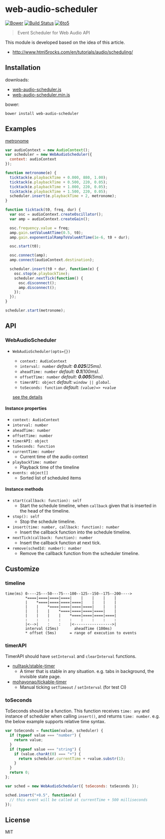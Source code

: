 # web-audio-scheduler
[![Bower](https://img.shields.io/bower/v/web-audio-scheduler.svg?style=flat)](https://github.com/mohayonao/web-audio-scheduler)
[![Build Status](http://img.shields.io/travis/mohayonao/web-audio-scheduler.svg?style=flat)](https://travis-ci.org/mohayonao/web-audio-scheduler)
[![6to5](http://img.shields.io/badge/module-6to5-yellow.svg?style=flat)](https://6to5.org/)

> Event Scheduler for Web Audio API

This module is developed based on the idea of this article.

 - http://www.html5rocks.com/en/tutorials/audio/scheduling/

## Installation

downloads:

- [web-audio-scheduler.js](https://raw.githubusercontent.com/mohayonao/web-audio-scheduler/master/build/web-audio-scheduler.js)
- [web-audio-scheduler.min.js](https://raw.githubusercontent.com/mohayonao/web-audio-scheduler/master/build/web-audio-scheduler.min.js)

bower:

```
bower install web-audio-scheduler
```

## Examples

[metronome](http://mohayonao.github.io/web-audio-scheduler/)

```javascript
var audioContext = new AudioContext();
var scheduler = new WebAudioScheduler({
  context: audioContext
});

function metronome(e) {
  ticktack(e.playbackTime + 0.000, 880, 1.00);
  ticktack(e.playbackTime + 0.500, 220, 0.05);
  ticktack(e.playbackTime + 1.000, 220, 0.05);
  ticktack(e.playbackTime + 1.500, 220, 0.05);
  scheduler.insert(e.playbackTime + 2, metronome);
}

function ticktack(t0, freq, dur) {
  var osc = audioContext.createOscillator();
  var amp = audioContext.createGain();

  osc.frequency.value = freq;
  amp.gain.setValueAtTime(0.5, t0);
  amp.gain.exponentialRampToValueAtTime(1e-6, t0 + dur);

  osc.start(t0);

  osc.connect(amp);
  amp.connect(audioContext.destination);

  scheduler.insert(t0 + dur, function(e) {
    osc.stop(e.playbackTime);
    scheduler.nextTick(function() {
      osc.disconnect();
      amp.disconnect();
    });
  });
}

scheduler.start(metronome);
```

## API
### WebAudioScheduler
- `WebAudioScheduler(opts={})`
  - `context: AudioContext`
  - `interval: number` _default: **0.025**(25ms)._
  - `aheadTime: number` _default: **0.1**(100ms)._
  - `offsetTime: number` _default: **0.005**(5ms)._
  - `timerAPI: object` _default: `window || global`._
  - `toSeconds: function` _default: `(value)=> +value`_

  [see the details](#customize)

#### Instance properties
- `context: AudioContext`
- `interval: number`
- `aheadTime: number`
- `offsetTime: number`
- `timerAPI: object`
- `toSeconds: function`
- `currentTime: number`
  - Current time of the audio context
- `playbackTime: number`
  - Playback time of the timeline
- `events: object[]`
  - Sorted list of scheduled items

#### Instance methods
- `start(callback: function): self`
  - Start the schedule timeline, when `callback` given that is inserted in the head of the timeline.
- `stop(): self`
  - Stop the schedule timeline.
- `insert(time: number, callback: function): number`
  - Insert the callback function into the schedule timeline.
- `nextTick(callback: function): number`
  - Insert the callback function at next tick.
- `remove(schedId: number): number`
  - Remove the callback function from the scheduler timeline.

## Customize

### timeline

```
time(ms) 0----25---50---75---100--125--150--175--200---->
         *====|====|====|====|    |    |    |    |
         |    *====|====|====|====|    |    |    |
         |    |    *====|====|====|====|    |    |
         |    |    |    *====|====|====|====|    |
         |    |    |    |    *====|====|====|====|
         :    :    :    :    :    :    :    :    :
         |<-->|    :    :    |<----------------->|
         interval (25ms)       aheadTime (100ms)
         * offset (5ms)      = range of execution to events
```

### timerAPI

TimerAPI should have `setInterval` and `clearInterval` functions.

- [nulltask/stable-timer](https://github.com/nulltask/stable-timer)
  - A timer that is stable in any situation. e.g. tabs in background, the invisible state page.
- [mohayonao/tickable-timer](https://github.com/mohayonao/tickable-timer)
  - Manual ticking `setTimeout` / `setInterval` (for test CI)

### toSeconds

ToSeconds should be a function. This function receives `time: any` and instance of scheduler when calling `insert()`, and returns `time: number`. e.g. the below example supports relative time syntax.

```javascript
var toSeconds = function(value, scheduler) {
  if (typeof value === "number") {
    return value;
  }
  if (typeof value === "string") {
    if (value.charAt(0) === "+") {
      return scheduler.currentTime + +value.substr(1);
    }
  }
  return 0;
};

var sched = new WebAudioScheduler({ toSeconds: toSeconds });

sched.insert("+0.5", function(e) {
  // this event will be called at currentTime + 500 milliseconds
});
```

## License

MIT
